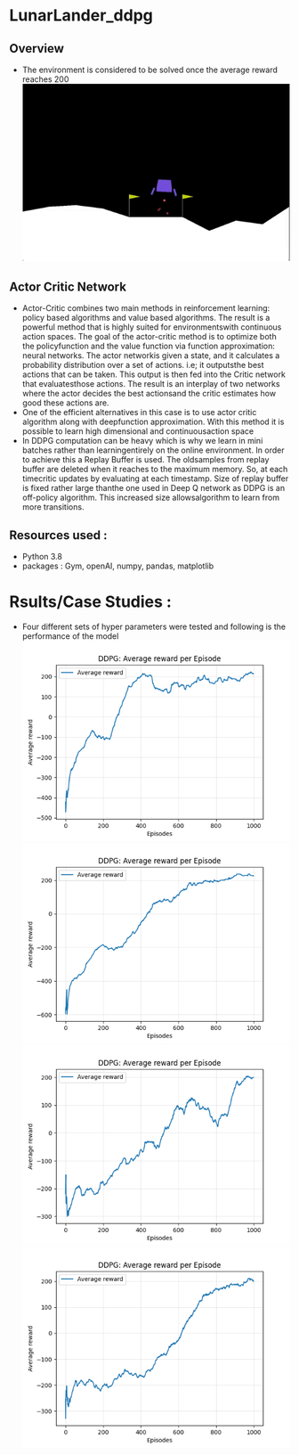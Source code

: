 # LunarLander_ddpg
## Overview 
* The environment is considered to be solved once the average reward reaches 200
![alt text](https://github.com/Tejan4422/LunarLander_ddpg/blob/main/lunarlanderpost.png)
## Actor Critic Network
* Actor-Critic combines two main methods in reinforcement learning:  policy based algorithms and value based algorithms. The result is a powerful method that is highly suited for environmentswith continuous action spaces.  The goal of the actor-critic method is to optimize both the policyfunction and the value function via function approximation:  neural networks.  The actor networkis given a state, and it calculates a probability distribution over a set of actions.  i.e;  it outputsthe best actions that can be taken.  This output is then fed into the Critic network that evaluatesthose actions.  The result is an interplay of two networks where the actor decides the best actionsand the critic estimates how good these actions are.
* One of the efficient alternatives in this case is to use actor critic algorithm along with deepfunction approximation.  With this method it is possible to learn high dimensional and continuousaction space
* In DDPG computation can be heavy which is why we learn in mini batches rather than learningentirely on the online environment.  In order to achieve this a Replay Buffer is used.  The oldsamples from replay buffer are deleted when it reaches to the maximum memory.  So, at each timecritic  updates  by  evaluating  at  each  timestamp.   Size  of  replay  buffer  is  fixed  rather  large  thanthe one used in Deep Q network as DDPG is an off-policy algorithm.  This increased size allowsalgorithm to learn from more transitions.

## Resources used : 
* Python 3.8
* packages : Gym, openAI, numpy, pandas, matplotlib

# Rsults/Case Studies : 
* Four different sets of hyper parameters were tested and following is the performance of the model
![alt text](https://github.com/Tejan4422/LunarLander_ddpg/blob/main/ddpg_set1.png "Model Performance")
![alt text](https://github.com/Tejan4422/LunarLander_ddpg/blob/main/ddpg_set2.png "Model Performance")
![alt text](https://github.com/Tejan4422/LunarLander_ddpg/blob/main/ddpg_set3.png "Model Performance")
![alt text](https://github.com/Tejan4422/LunarLander_ddpg/blob/main/ddpg_set4.png "Model Performance")

